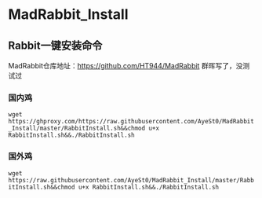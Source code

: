 # MadRabbit_Install


## Rabbit一键安装命令
MadRabbit仓库地址：https://github.com/HT944/MadRabbit
群晖写了，没测试过
### 国内鸡
`wget https://ghproxy.com/https://raw.githubusercontent.com/AyeSt0/MadRabbit_Install/master/RabbitInstall.sh&&chmod u+x RabbitInstall.sh&&./RabbitInstall.sh`

### 国外鸡
`wget https://raw.githubusercontent.com/AyeSt0/MadRabbit_Install/master/RabbitInstall.sh&&chmod u+x RabbitInstall.sh&&./RabbitInstall.sh`
